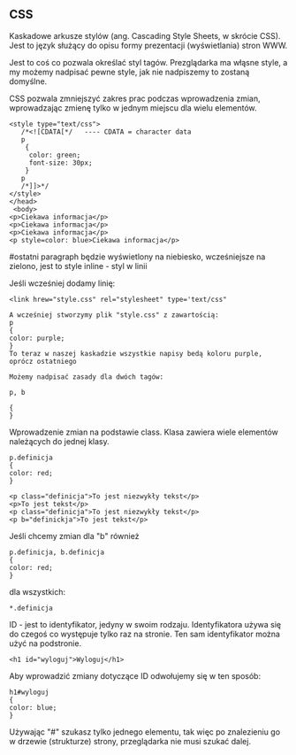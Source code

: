  ## CSS 

   Kaskadowe arkusze stylów (ang. Cascading Style Sheets, w skrócie CSS).
   Jest to język służący do opisu formy prezentacji (wyświetlania) stron WWW.
   
   Jest to coś co pozwala określać styl tagów. 
   Prezglądarka ma włąsne style, a my możemy nadpisać pewne style, 
   jak nie nadpiszemy to zostaną domyślne.
   
   CSS pozwala zmniejszyć zakres prac podczas wprowadzenia zmian, 
   wprowadzając zmienę tylko w jednym miejscu dla wielu elementów.
   ```
   <style type="text/css">
      /*<![CDATA[*/   ---- CDATA = character data
      p
       {
        color: green;
        font-size: 30px;
       }
      p
      /*]]>*/
   </style>
   </head>
    <body>
 <p>Ciekawa informacja</p>
 <p>Ciekawa informacja</p>
 <p>Ciekawa informacja</p>
 <p style=color: blue>Ciekawa informacja</p>
 ```
 #ostatni paragraph będzie wyświetlony na niebiesko, wcześniejsze na zielono, 
 jest to style inline - styl w linii
 
 Jeśli wcześniej dodamy linię:
 ```
 <link hrew="style.css" rel="stylesheet" type='text/css"
 
 A wcześniej stworzymy plik "style.css" z zawartością:
 p
 {
 color: purple;
}
 To teraz w naszej kaskadzie wszystkie napisy bedą koloru purple, oprócz ostatniego
 
 Możemy nadpisać zasady dla dwóch tagów:
 
 p, b 
 
{
}
```
Wprowadzenie zmian na podstawie class.
Klasa zawiera wiele elementów należących do jednej klasy.
```
p.definicja
{
color: red;
}

<p class="definicja">To jest niezwykły tekst</p>
<p>To jest tekst</p>
<p class="definicja">To jest niezwykły tekst</p>
<p b="definickja">To jest tekst</p>
```
Jeśli chcemy zmian dla "b" również
```
p.definicja, b.definicja
{
color: red;
}
```
dla wszystkich:
```
*.definicja
```
ID - jest to identyfikator, jedyny w swoim rodzaju.
Identyfikatora używa się do czegoś co występuje tylko raz na stronie.
Ten sam identyfikator można użyć na podstronie. 
```
<h1 id="wyloguj">Wyloguj</h1>
```
Aby wprowadzić zmiany dotyczące ID odwołujemy się w ten sposób:
```
h1#wyloguj
{
color: blue;
}
```
Używając "#" szukasz tylko jednego elementu, tak więc 
po znalezieniu go w drzewie (strukturze) strony, przeglądarka nie musi szukać dalej.
